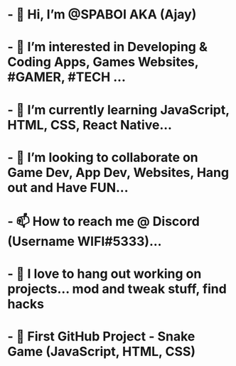 # - 👋 Hi, I’m @SPABOI AKA (Ajay)
# - 👀 I’m interested in Developing & Coding Apps, Games Websites, #GAMER, #TECH ...
# - 🌱 I’m currently learning JavaScript, HTML, CSS, React Native...
# - 💞️ I’m looking to collaborate on Game Dev, App Dev, Websites, Hang out and Have FUN...
# - 📫 How to reach me @ Discord (Username WIFI#5333)...
# - 🤗 I love to hang out working on projects... mod and tweak stuff, find hacks
# - 🐍 First GitHub Project - Snake Game (JavaScript, HTML, CSS)

<!---
SPABOI/SPABOI is a ✨ special ✨ repository because its `README.md` (this file) appears on your GitHub profile.
You can click the Preview link to take a look at your changes.
--->
